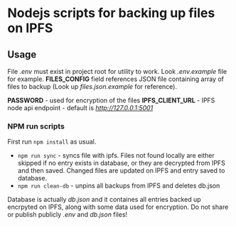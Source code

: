 # Nodejs scripts for backing up files on IPFS

## Usage

File *.env* must exist in project root for utility to work. Look *.env.example* file for example. **FILES_CONFIG** field references JSON file containing array of files to backup (Look up *files.json.example* for reference).

**PASSWORD** - used for encryption of the files
**IPFS_CLIENT_URL** - IPFS node api endpoint - default is *http://127.0.0.1:5001*

### NPM run scripts

First run `npm install` as usual.

- `npm run sync` - syncs file with ipfs. Files not found locally are either skipped if no entry exists in database, or they are decrypted from IPFS and then saved. Changed files are updated on IPFS and entry saved to database.
- `npm run clean-db` - unpins all backups from IPFS and deletes db.json

Database is actually *db.json* and it containes all entries backed up encrpyted on IPFS, along with some data used for encryption.
Do not share or publish publicly *.env* and *db.json* files!
